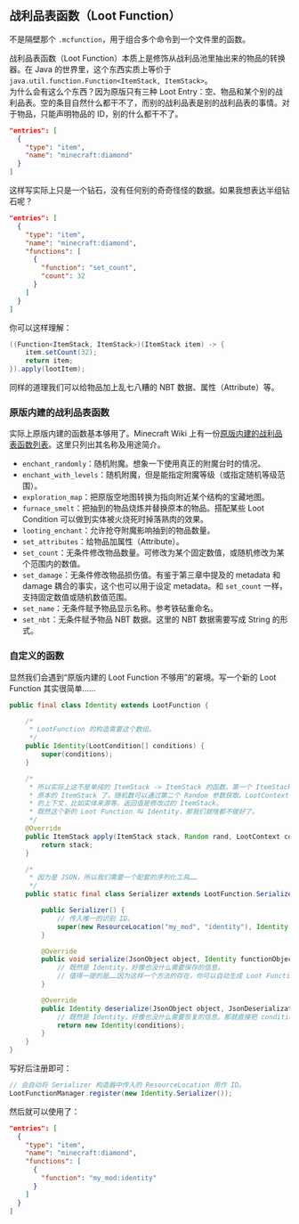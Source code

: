 ## 战利品表函数（Loot Function）

不是隔壁那个 `.mcfunction`，用于组合多个命令到一个文件里的函数。  

战利品表函数（Loot Function）本质上是修饰从战利品池里抽出来的物品的转换器。在 Java 的世界里，这个东西实质上等价于  `java.util.function.Function<ItemStack, ItemStack>`。  
为什么会有这么个东西？因为原版只有三种 Loot Entry：空、物品和某个别的战利品表。空的条目自然什么都干不了，而别的战利品表是别的战利品表的事情。对于物品，只能声明物品的 ID，别的什么都干不了。

```json
"entries": [
  {
    "type": "item",
    "name": "minecraft:diamond"
  }
]
```

这样写实际上只是一个钻石，没有任何别的奇奇怪怪的数据。如果我想表达半组钻石呢？

```json
"entries": [
  {
    "type": "item",
    "name": "minecraft:diamond",
    "functions": [
      {
        "function": "set_count",
        "count": 32
      }
    ]
  }
]
```

你可以这样理解：

```java
((Function<ItemStack, ItemStack>)(ItemStack item) -> {
    item.setCount(32);
    return item;
}).apply(lootItem);
```

同样的道理我们可以给物品加上乱七八糟的 NBT 数据、属性（Attribute）等。

### 原版内建的战利品表函数

实际上原版内建的函数基本够用了。Minecraft Wiki 上有一份[原版内建的战利品表函数列表](https://minecraft-zh.gamepedia.com/%E6%88%98%E5%88%A9%E5%93%81%E8%A1%A8#.E5.87.BD.E6.95.B0)。这里只列出其名称及用途简介。

  - `enchant_randomly`：随机附魔。想象一下使用真正的附魔台时的情况。
  - `enchant_with_levels`：随机附魔，但是能指定附魔等级（或指定随机等级范围）。
  - `exploration_map`：把原版空地图转换为指向附近某个结构的宝藏地图。
  - `furnace_smelt`：把抽到的物品烧炼并替换原本的物品。搭配某些 Loot Condition 可以做到实体被火烧死时掉落熟肉的效果。
  - `looting_enchant`：允许抢夺附魔影响抽到的物品数量。
  - `set_attributes`：给物品加属性（Attribute）。
  - `set_count`：无条件修改物品数量。可修改为某个固定数值，或随机修改为某个范围内的数值。
  - `set_damage`：无条件修改物品损伤值。有鉴于第三章中提及的 metadata 和 damage 耦合的事实，这个也可以用于设定 metadata。和 `set_count` 一样，支持固定数值或随机数值范围。
  - `set_name`：无条件赋予物品显示名称。参考铁砧重命名。
  - `set_nbt`：无条件赋予物品 NBT 数据。这里的 NBT 数据需要写成 String 的形式。

### 自定义的函数

显然我们会遇到“原版内建的 Loot Function 不够用”的窘境。写一个新的 Loot Function 其实很简单……

```java
public final class Identity extends LootFunction {

    /*
     * LootFunction 的构造需要这个数组。
     */
    public Identity(LootCondition[] conditions) {
        super(conditions);
    }

    /*
     * 所以实际上这不是单纯的 ItemStack -> ItemStack 的函数。第一个 ItemStack 参数就是
     * 原本的 ItemStack 了。随机数可以通过第二个 Random 参数获取。LootContext 包含了相关
     * 的上下文，比如实体来源等。返回值是修改过的 ItemStack。
     * 既然这个新的 Loot Function 叫 Identity，那我们就啥都不做好了。
     */
    @Override
    public ItemStack apply(ItemStack stack, Random rand, LootContext context) {
        return stack;
    }

    /*
     * 因为是 JSON，所以我们需要一个配套的序列化工具……
     */
    public static final class Serializer extends LootFunction.Serializer<Identity> {

        public Serializer() {
            // 传入唯一的识别 ID。
            super(new ResourceLocation("my_mod", "identity"), Identity.class);
        }

        @Override
        public void serialize(JsonObject object, Identity functionObject, JsonSerializationContext context) {
            // 既然是 Identity，好像也没什么需要保存的信息。
            // 值得一提的是……因为这样一个方法的存在，你可以自动生成 Loot Function 对应的 JSON，而不需要手写。
        }

        @Override
        public Identity deserialize(JsonObject object, JsonDeserializationContext context, LootCondition[] conditions) {
            // 既然是 Identity，好像也没什么需要恢复的信息。那就直接把 conditions 传过去就好了。
            return new Identity(conditions);
        }
    }
}
```

写好后注册即可：

```java
// 会自动将 Serializer 构造器中传入的 ResourceLocation 用作 ID。
LootFunctionManager.register(new Identity.Serializer());
```

然后就可以使用了：

```json
"entries": [
  {
    "type": "item",
    "name": "minecraft:diamond",
    "functions": [
      {
        "function": "my_mod:identity"
      }
    ]
  }
]
```
